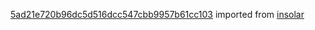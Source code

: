[5ad21e720b96dc5d516dcc547cbb9957b61cc103](https://github.com/insolar/insolar/commit/5ad21e720b96dc5d516dcc547cbb9957b61cc103) imported from [insolar](https://github.com/insolar/insolar)
